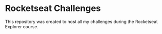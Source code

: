 # Rocketseat Challenges
This repository was created to host all my challenges during the Rocketseat Explorer course.
